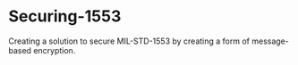 # Securing-1553
Creating a solution to secure MIL-STD-1553 by creating a form of message-based encryption.
